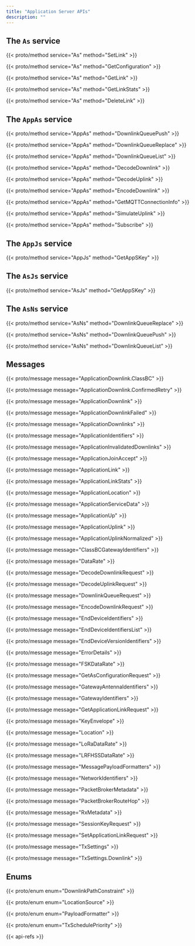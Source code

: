 ```yaml
---
title: "Application Server APIs"
description: ""
---
```


## The `As` service

{{< proto/method service="As" method="SetLink" >}}

{{< proto/method service="As" method="GetConfiguration" >}}

{{< proto/method service="As" method="GetLink" >}}

{{< proto/method service="As" method="GetLinkStats" >}}

{{< proto/method service="As" method="DeleteLink" >}}

## The `AppAs` service

{{< proto/method service="AppAs" method="DownlinkQueuePush" >}}

{{< proto/method service="AppAs" method="DownlinkQueueReplace" >}}

{{< proto/method service="AppAs" method="DownlinkQueueList" >}}

{{< proto/method service="AppAs" method="DecodeDownlink" >}}

{{< proto/method service="AppAs" method="DecodeUplink" >}}

{{< proto/method service="AppAs" method="EncodeDownlink" >}}

{{< proto/method service="AppAs" method="GetMQTTConnectionInfo" >}}

{{< proto/method service="AppAs" method="SimulateUplink" >}}

{{< proto/method service="AppAs" method="Subscribe" >}}

## The `AppJs` service

{{< proto/method service="AppJs" method="GetAppSKey" >}}

## The `AsJs` service

{{< proto/method service="AsJs" method="GetAppSKey" >}}

## The `AsNs` service

{{< proto/method service="AsNs" method="DownlinkQueueReplace" >}}

{{< proto/method service="AsNs" method="DownlinkQueuePush" >}}

{{< proto/method service="AsNs" method="DownlinkQueueList" >}}

## Messages

{{< proto/message message="ApplicationDownlink.ClassBC" >}}

{{< proto/message message="ApplicationDownlink.ConfirmedRetry" >}}

{{< proto/message message="ApplicationDownlink" >}}

{{< proto/message message="ApplicationDownlinkFailed" >}}

{{< proto/message message="ApplicationDownlinks" >}}

{{< proto/message message="ApplicationIdentifiers" >}}

{{< proto/message message="ApplicationInvalidatedDownlinks" >}}

{{< proto/message message="ApplicationJoinAccept" >}}

{{< proto/message message="ApplicationLink" >}}

{{< proto/message message="ApplicationLinkStats" >}}

{{< proto/message message="ApplicationLocation" >}}

{{< proto/message message="ApplicationServiceData" >}}

{{< proto/message message="ApplicationUp" >}}

{{< proto/message message="ApplicationUplink" >}}

{{< proto/message message="ApplicationUplinkNormalized" >}}

{{< proto/message message="ClassBCGatewayIdentifiers" >}}

{{< proto/message message="DataRate" >}}

{{< proto/message message="DecodeDownlinkRequest" >}}

{{< proto/message message="DecodeUplinkRequest" >}}

{{< proto/message message="DownlinkQueueRequest" >}}

{{< proto/message message="EncodeDownlinkRequest" >}}

{{< proto/message message="EndDeviceIdentifiers" >}}

{{< proto/message message="EndDeviceIdentifiersList" >}}

{{< proto/message message="EndDeviceVersionIdentifiers" >}}

{{< proto/message message="ErrorDetails" >}}

{{< proto/message message="FSKDataRate" >}}

{{< proto/message message="GetAsConfigurationRequest" >}}

{{< proto/message message="GatewayAntennaIdentifiers" >}}

{{< proto/message message="GatewayIdentifiers" >}}

{{< proto/message message="GetApplicationLinkRequest" >}}

{{< proto/message message="KeyEnvelope" >}}

{{< proto/message message="Location" >}}

{{< proto/message message="LoRaDataRate" >}}

{{< proto/message message="LRFHSSDataRate" >}}

{{< proto/message message="MessagePayloadFormatters" >}}

{{< proto/message message="NetworkIdentifiers" >}}

{{< proto/message message="PacketBrokerMetadata" >}}

{{< proto/message message="PacketBrokerRouteHop" >}}

{{< proto/message message="RxMetadata" >}}

{{< proto/message message="SessionKeyRequest" >}}

{{< proto/message message="SetApplicationLinkRequest" >}}

{{< proto/message message="TxSettings" >}}

{{< proto/message message="TxSettings.Downlink" >}}

## Enums

{{< proto/enum enum="DownlinkPathConstraint" >}}

{{< proto/enum enum="LocationSource" >}}

{{< proto/enum enum="PayloadFormatter" >}}

{{< proto/enum enum="TxSchedulePriority" >}}

{{< api-refs >}}
